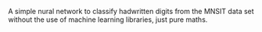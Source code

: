 A simple nural network to classify hadwritten digits from the MNSIT data set without the use of machine learning libraries, just pure maths.
